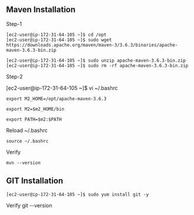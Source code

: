 Maven Installation
------------------

Step-1

    [ec2-user@ip-172-31-64-105 ~]$ cd /opt
    [ec2-user@ip-172-31-64-105 ~]$ sudo wget https://downloads.apache.org/maven/maven-3/3.6.3/binaries/apache-maven-3.6.3-bin.zip

    [ec2-user@ip-172-31-64-105 ~]$ sudo unzip apache-maven-3.6.3-bin.zip
    [ec2-user@ip-172-31-64-105 ~]$ sudo rm -rf apache-maven-3.6.3-bin.zip

Step-2

[ec2-user@ip-172-31-64-105 ~]$ vi ~/.bashrc

    export M2_HOME=/opt/apache-maven-3.6.3
    
    export M2=$m2_HOME/bin

    export PATH=$m2:$PATH

Reload ~/.bashrc

    source ~/.bashrc

Verify

    mvn --version


GIT Installation
----------------

    [ec2-user@ip-172-31-64-105 ~]$ sudo yum install git -y
    
Verify
    git --version
